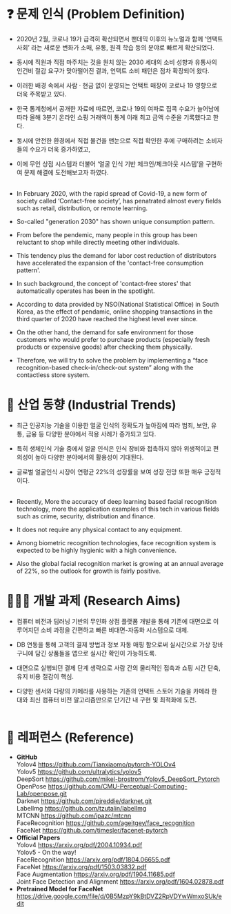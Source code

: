 # ❓ 문제 인식 (Problem Definition)

* 2020년 2월, 코로나 19가 급격히 확산되면서 팬데믹 이후의 뉴노멀과 함께 ‘언택트 사회’ 라는 새로운 변화가 소매, 유통, 원격 학습 등의 분야로 빠르게 확산되었다. <br>

* 동시에 직원과 직접 마주치는 것을 원치 않는 2030 세대의 소비 성향과 유통사의 인건비 절감 요구가 맞아떨어진 결과, 언택트 소비 패턴은 점차 확장되어 왔다. <br>


* 이러한 배경 속에서 사람 · 현금 없이 운영되는 언택트 매장이 코로나 19 영향으로 더욱 주목받고 있다. <br>

* 한국 통계청에서 공개한 자료에 따르면, 코로나 19의 여파로 집콕 수요가 늘어남에 따라 올해 3분기 온라인 쇼핑 거래액이 통계 이래 최고 금액 수준을 기록했다고 한다. <br>

* 동시에 안전한 환경에서 직접 물건을 맨눈으로 직접 확인한 후에 구매하려는 소비자들의 수요가 더욱 증가하였고, <br>

* 이에 무인 상점 시스템과 더불어 ‘얼굴 인식 기반 체크인/체크아웃 시스템’을 구현하여 문제 해결에 도전해보고자 하였다.  <br><br>

* In February 2020, with the rapid spread of Covid-19, a new form of society called ‘Contact-free society’, has penatrated almost every fields such as retail, distribution, or remote learning.<br>

* So-called "generation 2030" has shown unique consumption pattern. <br>

* From before the pendemic, many people in this group has been reluctant to shop while directly meeting other individuals. <br>

* This tendency plus the demand for labor cost reduction of distributors have accelerated the expansion of the 'contact-free consumption pattern'. <br>

* In such background, the concept of 'contact-free stores' that automatically operates has been in the spotlight. <br> 

* According to data provided by NSO(National Statistical Office) in South Korea, as the effect of pendamic, online shopping transactions in the third quarter of 2020 have reached the highest level ever since.<br>

* On the other hand, the demand for safe environment for those customers who would prefer to purchase products (especially fresh products or expensive goods) after checking them physically.<br> 

* Therefore, we will try to solve the problem by implementing a “face recognition-based check-in/check-out system” along with the contactless store system.<br>


# 🏃 산업 동향 (Industrial Trends)
* 최근 인공지능 기술을 이용한 얼굴 인식의 정확도가 높아짐에 따라 범죄, 보안, 유통, 금융 등 다양한 분야에서 적용 사례가 증가되고 있다.<br>

* 특히 생체인식 기술 중에서 얼굴 인식은 인식 장비와 접촉하지 않아 위생적이고 편의성이 높아 다양한 분야에서의 활용성이 기대된다.<br>

* 글로벌 얼굴인식 시장이 연평균 22%의 성장률을 보여 성장 전망 또한 매우 긍정적이다.<br><br>

* Recently, More the accuracy of deep learning based facial recognition technology, more the application examples of this tech in various fields such as crime, security, distribution and finance. <br>

* It does not require any physical contact to any equipment. <br>

* Among biometric recognition technologies, face recognition system is expected to be highly hygienic with a high convenience. <br>

* Also the global facial recognition market is growing at an annual average of 22%, so the outlook for growth is fairly positive.

# 👨🏻‍🔬 개발 과제 (Research Aims)

* 컴퓨터 비전과 딥러닝 기반의 무인화 상점 플랫폼 개발을 통해 기존에 대면으로 이루어지던 소비 과정을 간편하고 빠른 비대면-자동화 시스템으로 대체.<br>

* DB 연동을 통해 고객의 결제 방법과 정보 자동 매핑 함으로써 실시간으로 가상 장바구니에 담긴 상품들을 앱으로 실시간 확인이 가능하도록.<br>

* 대면으로 실행되던 결제 단계 생략으로 사람 간의 물리적인 접촉과 쇼핑 시간 단축, 유지 비용 절감이 핵심.

* 다양한 센서와 다량의 카메라를 사용하는 기존의 언택트 스토어 기술을 카메라 한 대와 최신 컴퓨터 비전 알고리즘만으로 단기간 내 구현 및 최적화에 도전.<br><br>

# 📝 레퍼런스 (Reference)
* <b> GitHub </b><br>
Yolov4 https://github.com/Tianxiaomo/pytorch-YOLOv4 <br>
Yolov5 https://github.com/ultralytics/yolov5 <br>
DeepSort https://github.com/mikel-brostrom/Yolov5_DeepSort_Pytorch <br>
OpenPose https://github.com/CMU-Perceptual-Computing-Lab/openpose.git <br>
Darknet https://github.com/pjreddie/darknet.git <br>
LabelImg https://github.com/tzutalin/labelImg <br>
MTCNN https://github.com/ipazc/mtcnn <br>
FaceRecognition https://github.com/ageitgey/face_recognition <br>
FaceNet https://github.com/timesler/facenet-pytorch <br>
* <b>Official Papers</b> <br>
Yolov4 https://arxiv.org/pdf/2004.10934.pdf <br>
Yolov5  -  On the way! <br>
FaceRecognition https://arxiv.org/pdf/1804.06655.pdf <br>
FaceNet https://arxiv.org/pdf/1503.03832.pdf <br>
Face Augmentation https://arxiv.org/pdf/1904.11685.pdf <br>
Joint Face Detection and Alignment https://arxiv.org/pdf/1604.02878.pdf
* <b>Pretrained Model for FaceNet</b> <br>
https://drive.google.com/file/d/0B5MzpY9kBtDVZ2RpVDYwWmxoSUk/edit
